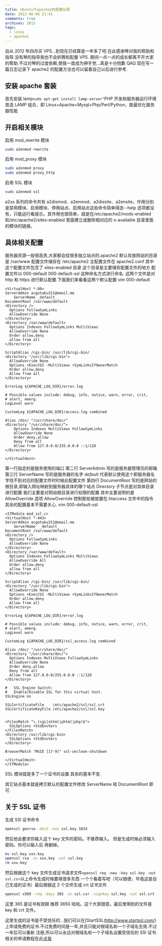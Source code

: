 ```yaml
---
title: Ubuntu下apache2的配置记录
date: 2013-06-06 21:41
comments: true
archives: 2013
tags:
  - linux
  - apache2
---
```


自从 2012 年四月买 VPS...到现在已经算是一年多了吧.在此感谢琴对我的帮助和指导.没有琴的指导我也不会折腾和配置 VPS.
期间一点一点的成长都离不开大家的帮助.不过对琴的过度依赖,使我一度成为伸手党...真是十分抱歉 QAQ
现在写一篇日志记录下 apache2 的配置方法也可以留着自己以后进行参考.

## 安装 apache 套装

首先安装 lamp`sudo apt-get install lamp-server^`PHP 开发和服务器运行环境首选 LAMP 组合，即 Linux+Apache+Mysql+Php/Perl/Python，能最优化服务器性能

## 开启相关模块

启用 mod_rewrite 模块

```bash
sudo a2enmod rewrite
```

启用 mod_proxy 模块

```bash
sudo a2enmod proxy
sudo a2enmod proxy_http
```

启用 SSL 模块

```bash
sudo a2enmod ssl
```

a2xx 系列的命令共有 a2dismod、a2enmod、a2dissite、a2ensite，作用分别是禁用模块、启用模块、停用站点、启用站点这些命令简单得连--help 选项都没有，只能运行看提示。其作用也很简单，就是在/etc/apache2/mods-enabled 和/etc/apache2/sites-enabled 里面建立或删除相对应的 x-available 目录里面的模块的链接。

## 具体相关配置

服务器资源一般很高贵,大家都会挂很多独立站点的.apache2 默认存放网站的目录是 /var/www
配置文件储存在 /etc/apache2 主配置文件在 apache2.conf 其中这个配置文件包含了 sites-enabled 目录
这个目录是主要储存配置文件的地方 配置文件以 000-default 000-default-ssl 这种命名方式进行命名.
这两个文件是对 http 和 https 进行默认配置.下面我们来看看这两个默认配置
vim 000-default

```apacheconf
<VirtualHost *:80>
ServerAdmin acgotaku311@email.me
    ServerName _default_
DocumentRoot /var/www/default
<Directory />
  Options FollowSymLinks
  AllowOverride None
</Directory>
<Directory /var/www/default>
  Options Indexes FollowSymLinks MultiViews
  AllowOverride None
  Order allow,deny
  allow from all
</Directory>

ScriptAlias /cgi-bin/ /usr/lib/cgi-bin/
<Directory "/usr/lib/cgi-bin">
  AllowOverride None
  Options +ExecCGI -MultiViews +SymLinksIfOwnerMatch
  Order allow,deny
  Allow from all
</Directory>

ErrorLog ${APACHE_LOG_DIR}/error.log

# Possible values include: debug, info, notice, warn, error, crit,
# alert, emerg.
LogLevel warn

CustomLog ${APACHE_LOG_DIR}/access.log combined

Alias /doc/ "/usr/share/doc/"
<Directory "/usr/share/doc/">
    Options Indexes MultiViews FollowSymLinks
    AllowOverride None
    Order deny,allow
    Deny from all
    Allow from 127.0.0.0/255.0.0.0 ::1/128
</Directory>

</VirtualHost>
```

第一行指定的是服务使用的端口
第二行 ServerAdmin 写的是服务器管理员的邮箱
第三行 ServerName 写的是服务器的名字 _default_ 代表默认使用这个即服务器名字找不到对应的配置文件时时候此配置文件
第四行 DocumentRoot 写的是网站的根目录,即输入网址映射到服务器具体的哪个站点
Directory 子节点是对具体目录进行配置 我们主要是对网站根目录进行权限的配置
其中主要说明的是 AllowOverride 选项 AllowOverride 控制那些被放置在.htaccess 文件中的指令
其余的配置基本不需要关心. vim 000-default-ssl

```apacheconf
<IfModule mod_ssl.c>
<VirtualHost *:443>
ServerAdmin acgotaku311@email.me
    ServerName  _default_
DocumentRoot /var/www/default
<Directory />
  Options FollowSymLinks
  AllowOverride None
</Directory>
<Directory /var/www/default>
  Options Indexes FollowSymLinks MultiViews
  AllowOverride All
  Order allow,deny
  allow from all
</Directory>

ScriptAlias /cgi-bin/ /usr/lib/cgi-bin/
<Directory "/usr/lib/cgi-bin">
  AllowOverride None
  Options +ExecCGI -MultiViews +SymLinksIfOwnerMatch
  Order allow,deny
  Allow from all
</Directory>

ErrorLog ${APACHE_LOG_DIR}/error.log

# Possible values include: debug, info, notice, warn, error, crit,
# alert, emerg.
LogLevel warn

CustomLog ${APACHE_LOG_DIR}/ssl_access.log combined

Alias /doc/ "/usr/share/doc/"
<Directory "/usr/share/doc/">
  Options Indexes MultiViews FollowSymLinks
  AllowOverride None
  Order deny,allow
  Deny from all
  Allow from 127.0.0.0/255.0.0.0 ::1/128
</Directory>

#   SSL Engine Switch:
#   Enable/Disable SSL for this virtual host.
SSLEngine on

SSLCertificateFile    /etc/apache2/ssl/ssl.crt
SSLCertificateKeyFile /etc/apache2/ssl/ssl.key


<FilesMatch "\.(cgi|shtml|phtml|php)$">
  SSLOptions +StdEnvVars
</FilesMatch>
<Directory /usr/lib/cgi-bin>
  SSLOptions +StdEnvVars
</Directory>

BrowserMatch "MSIE [17-9]" ssl-unclean-shutdown

</VirtualHost>
</IfModule>
```

SSL 模块就是多了一个证书的设置 其余的基本不变.

其它站点基本就是拷贝默认的配置文件修改 ServerName 和 DocumentRoot 即可.

## 关于 SSL 证书

生成 SSl 证书命令

```bash
openssl genrsa -des3 -out ssl.key 1024
```

然后他会要求你输入这个 key 文件的密码。不推荐输入。 但是生成时候必须输入密码。你可以输入后 再删掉。

```bash
mv ssl.key xxx.key
openssl rsa -in xxx.key -out ssl.key
rm xxx.key
```

然后根据这个 key 文件生成证书请求文件`openssl req -new -key ssl.key -out ssl.csr`以上命令生成时候要填很多东西 一个个看着写吧（可以随便，毕竟这是自己生成的证书）最后根据这 2 个文件生成 crt 证书文件

```bash
openssl x509 -req -days 365 -in ssl.csr -signkey ssl.key -out ssl.crt
```

这里 365 是证书有效期 推荐 3650 哈哈。这个大家随意。最后使用到的文件是 key 和 crt 文件。

这里生成的证书是不受信任的...我们可以在[StartSSL(http://www.startssl.com/)上申请免费的证书.不过免费时间是一年,并且只能对根域名和一个子域名生效.不过一年后可以重新
注册,所以可以永远对根域名和一个子域名设置受信任的 SSl 证书.
相关的申请教程在此[点我](http://www.deepvps.com/apply-startssl-ssl-certificate.html)

